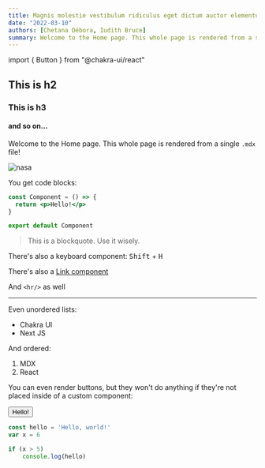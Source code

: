 ```yaml
---
title: Magnis molestie vestibulum ridiculus eget dictum auctor elementum porta fringilla.!
date: "2022-03-10"
authors: [Chetana Débora, Iudith Bruce]
summary: Welcome to the Home page. This whole page is rendered from a single .mdx file!
---
```


import { Button } from "@chakra-ui/react"

## This is h2

### This is h3

#### and so on...

Welcome to the Home page. This whole page is rendered from a single `.mdx` file!

<Image
borderRadius='full'
boxSize='150px'
src="https://www.nasa.gov/sites/default/files/1-bluemarble_west.jpg"
alt="nasa"
/>

You get code blocks:

```jsx
const Component = () => {
  return <p>Hello!</p>
}

export default Component
```

> This is a blockquote. Use it wisely.

<span>
  There's also a keyboard component: <kbd>Shift</kbd> + <kbd>H</kbd>
</span>

There's also a [Link component](https://chakra-ui.com)

And `<hr/>` as well

---

Even unordered lists:

- Chakra UI
- Next JS

And ordered:

1. MDX
2. React

You can even render buttons, but they won't do anything if they're not placed inside of a custom component:

<Button>Hello!</Button>

```javascript:hello.js
const hello = 'Hello, world!'
var x = 6

if (x > 5)
    console.log(hello)
```
